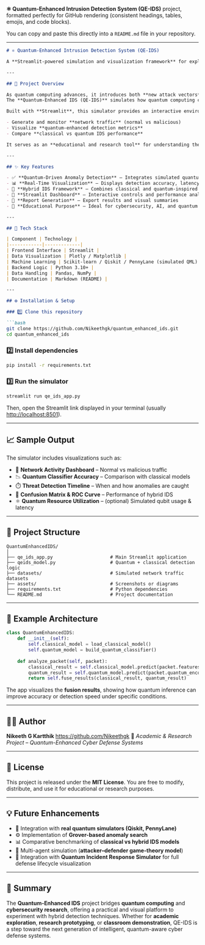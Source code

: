 **⚛️ Quantum-Enhanced Intrusion Detection System (QE-IDS)** project, formatted perfectly for GitHub rendering (consistent headings, tables, emojis, and code blocks).

You can copy and paste this directly into a `README.md` file in your repository.

---

````markdown
# ⚛️ Quantum-Enhanced Intrusion Detection System (QE-IDS)

A **Streamlit-powered simulation and visualization framework** for exploring how **quantum technologies** can transform and enhance Intrusion Detection Systems (IDS) in cybersecurity.

---

## 🧠 Project Overview

As quantum computing advances, it introduces both **new attack vectors** and **powerful detection capabilities**.  
The **Quantum-Enhanced IDS (QE-IDS)** simulates how quantum computing concepts — such as **quantum feature encoding**, **quantum machine learning (QML)**, and **post-quantum cryptography** — can strengthen or challenge classical IDS systems.

Built with **Streamlit**, this simulator provides an interactive environment to:

- Generate and monitor **network traffic** (normal vs malicious)
- Visualize **quantum-enhanced detection metrics**
- Compare **classical vs quantum IDS performance**

It serves as an **educational and research tool** for understanding the next evolution of cyber defense.

---

## ✨ Key Features

- ✅ **Quantum-Driven Anomaly Detection** – Integrates simulated quantum ML classifiers  
- 📊 **Real-Time Visualization** – Displays detection accuracy, latency, and threat heatmaps  
- 🧩 **Hybrid IDS Framework** – Combines classical and quantum-inspired modules  
- 🎨 **Streamlit Dashboard** – Interactive controls and performance analytics  
- 💾 **Report Generation** – Export results and visual summaries  
- 🔐 **Educational Purpose** – Ideal for cybersecurity, AI, and quantum computing research  

---

## 🧰 Tech Stack

| Component | Technology |
|------------|-------------|
| Frontend Interface | Streamlit |
| Data Visualization | Plotly / Matplotlib |
| Machine Learning | Scikit-learn / Qiskit / PennyLane (simulated QML) |
| Backend Logic | Python 3.10+ |
| Data Handling | Pandas, NumPy |
| Documentation | Markdown (README) |

---

## ⚙️ Installation & Setup

### 1️⃣ Clone this repository

```bash
git clone https://github.com/Nikeethgk/quantum_enhanced_ids.git
cd quantum_enhanced_ids
````

### 2️⃣ Install dependencies

```bash
pip install -r requirements.txt
```

### 3️⃣ Run the simulator

```bash
streamlit run qe_ids_app.py
```

Then, open the Streamlit link displayed in your terminal (usually [http://localhost:8501](http://localhost:8501)).

---

## 📈 Sample Output

The simulator includes visualizations such as:

* 🧠 **Network Activity Dashboard** – Normal vs malicious traffic
* 📉 **Quantum Classifier Accuracy** – Comparison with classical models
* ⏱️ **Threat Detection Timeline** – When and how anomalies are caught
* 🧮 **Confusion Matrix & ROC Curve** – Performance of hybrid IDS
* ⚛️ **Quantum Resource Utilization** – (optional) Simulated qubit usage & latency

---

## 📂 Project Structure

```
QuantumEnhancedIDS/
│
├── qe_ids_app.py                     # Main Streamlit application
├── qeids_model.py                    # Quantum + classical detection logic
├── datasets/                         # Simulated network traffic datasets
├── assets/                           # Screenshots or diagrams
├── requirements.txt                  # Python dependencies
└── README.md                         # Project documentation
```

---

## 🧩 Example Architecture

```python
class QuantumEnhancedIDS:
    def __init__(self):
        self.classical_model = load_classical_model()
        self.quantum_model = build_quantum_classifier()
    
    def analyze_packet(self, packet):
        classical_result = self.classical_model.predict(packet.features)
        quantum_result = self.quantum_model.predict(packet.quantum_encoded)
        return self.fuse_results(classical_result, quantum_result)
```

The app visualizes the **fusion results**, showing how quantum inference can improve accuracy or detection speed under specific conditions.

---

## 🧑‍💻 Author

**Nikeeth G Kartthik**
    https://github.com/Nikeethgk
📄 *Academic & Research Project – Quantum-Enhanced Cyber Defense Systems*

---

## 🏁 License

This project is released under the **MIT License**.
You are free to modify, distribute, and use it for educational or research purposes.

---

## 💡 Future Enhancements

* 🔗 Integration with **real quantum simulators (Qiskit, PennyLane)**
* ⚙️ Implementation of **Grover-based anomaly search**
* 📊 Comparative benchmarking of **classical vs hybrid IDS models**
* 🤖 Multi-agent simulation (**attacker–defender game-theory model**)
* 🧠 Integration with **Quantum Incident Response Simulator** for full defense lifecycle visualization

---

## 🌌 Summary

The **Quantum-Enhanced IDS** project bridges **quantum computing** and **cybersecurity research**, offering a practical and visual platform to experiment with hybrid detection techniques.
Whether for **academic exploration**, **research prototyping**, or **classroom demonstration**, QE-IDS is a step toward the next generation of intelligent, quantum-aware cyber defense systems.



